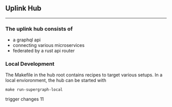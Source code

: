 ## Uplink Hub
---

### The uplink hub consists of 

- a graphql api
- connecting various microservices
- federated by a rust api router

### Local Development

The Makefile in the hub root contains recipes to target various setups. In a local envioronment, the hub can be started with 

```
make run-supergraph-local
```

trigger changes 11

